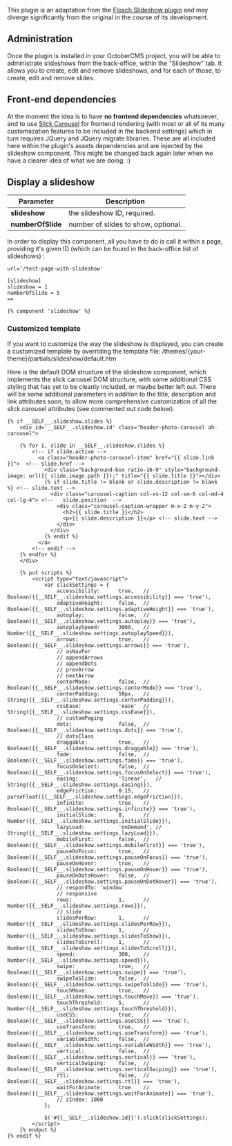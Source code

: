 This plugin is an adaptation from the [Flosch Slideshow plugin](https://github.com/flo-sch/slideshow-plugin) and may diverge significantly from the original in the course of its development.

## Administration

Once the plugin is installed in your OctoberCMS project, you will be able to administrate slideshows from the back-office, within the "Slideshow" tab. It allows you to create, edit and remove slideshows, and for each of those, to create, edit and remove slides.

## Front-end dependencies

At the moment the idea is to have **no frontend dependencies** whatsoever, and to use [Slick Carousel](http://kenwheeler.github.io/slick/) for frontend rendering (with most or all of its many customazation features to be included in the backend settings) which in turn requires JQuery and JQuery migrate libraries. These are all included here within the plugin's assets dependencies and are injected by the slideshow component.
This might be changed back again later when we have a clearer idea of what we are doing. :)


## Display a slideshow

Parameter | Description
------------- | -------------
**slideshow** | the slideshow ID, required.
**numberOfSlide** | number of slides to show, optional.

In order to display this component, all you have to do is call it within a page, providing it's given ID (which can be found in the back-office list of slideshows) :

    url='/test-page-with-slideshow'

    [slideshow]
    slideshow = 1
    numberOfSlide = 5
    ==

    {% component 'slideshow' %}

### Customized template

If you want to customize the way the slideshow is displayed, you can create a customized template by overriding the template file: /themes/{your-theme}/partials/slideshow/default.htm

Here is the default DOM structure of the slideshow component, which implements the slick carousel DOM structure, with some additional CSS styling that has yet to be cleanly included, or maybe better left out. There will be some additional parameters in addition to the title, description and link attributes soon, to allow more comprehensive customization of all the slick carousel attributes (see commented out code below).

    {% if __SELF__.slideshow.slides %}
        <div id='__SELF__.slideshow.id' class="header-photo-carousel ah-carousel">
    
        {% for i, slide in __SELF__.slideshow.slides %}
            <!-- if slide.active -->
              <a class="header-photo-carousel-item" href="{{ slide.link }}">  <!-- slide.href -->
                <div class="background-box ratio-16-9" style="background-image: url({{ slide.image.path }});" title="{{ slide.title }}"></div>
                {% if slide.title != blank or slide.description != blank %} <!-- slide.text -->
                  <div class="carousel-caption col-xs-12 col-sm-6 col-md-4 col-lg-4"> <!--   slide.position  -->
                    <div class="carousel-caption-wrapper m-x-2 m-y-2">
                      <h2>{{ slide.title }}</h2>
                      <p>{{ slide.description }}</p> <!-- slide.text -->
                    </div>
                  </div>
                {% endif %}
              </a>
            <!-- endif -->
        {% endfor %}
        </div>
    
        {% put scripts %}
            <script type="text/javascript">
                var slickSettings = {
                    accessibility:      true,   // Boolean({{__SELF__.slideshow.settings.accessibility}} === 'true'),
                    adaptiveHeight:     false,  // Boolean({{__SELF__.slideshow.settings.adaptiveHeight}} === 'true'),
                    autoplay:           false,  // Boolean({{__SELF__.slideshow.settings.autoplay}} === 'true'),
                    autoplaySpeed:      3000,   // Number({{__SELF__.slideshow.settings.autoplaySpeed}}),
                    arrows:             true,   // Boolean({{__SELF__.slideshow.settings.arrows}} === 'true'),
                    // asNavFor
                    // appendArrows
                    // appendDots
                    // prevArrow
                    // nextArrow
                    centerMode:         false,  // Boolean({{__SELF__.slideshow.settings.centerMode}} === 'true'),
                    centerPadding:      50px,   // String({{__SELF__.slideshow.settings.centerPadding}}),
                    cssEase:            'ease'  // String({{__SELF__.slideshow.settings.cssEase}}),
                    // customPaging
                    dots:               false,  // Boolean({{__SELF__.slideshow.settings.dots}} === 'true'),
                    // dotsClass
                    draggable:          true,   // Boolean({{__SELF__.slideshow.settings.draggable}} === 'true'),
                    fade:               false,  // Boolean({{__SELF__.slideshow.settings.fade}} === 'true'),
                    focusOnSelect:      false,  // Boolean({{__SELF__.slideshow.settings.focusOnSelect}} === 'true'),
                    easing:             'linear',   // String({{__SELF__.slideshow.settings.easing}}),
                    edgeFriction:       0.15,   // parseFloat({{__SELF__.slideshow.settings.edgeFriction}}),
                    infinite:           true,   // Boolean({{__SELF__.slideshow.settings.infinite}} === 'true'),
                    initialSlide:       0,      // Number({{__SELF__.slideshow.settings.initialSlide}}),
                    lazyLoad:           'onDemand', // String({{__SELF__.slideshow.settings.lazyLoad}}),
                    mobileFirst:        false,  // Boolean({{__SELF__.slideshow.settings.mobileFirst}} === 'true'),
                    pauseOnFocus:       true,   // Boolean({{__SELF__.slideshow.settings.pauseOnFocus}} === 'true'),
                    pauseOnHover:       true,   // Boolean({{__SELF__.slideshow.settings.pauseOnHover}} === 'true'),
                    pauseOnDotsHover:   false,  // Boolean({{__SELF__.slideshow.settings.pauseOnDotHover}} === 'true'),
                    // respondTo: 'window'
                    // responsive
                    rows:               1,      // Number({{__SELF__.slideshow.settings.rows}}),
                    // slide
                    slidesPerRow:       1,      // Number({{__SELF__.slideshow.settings.slidesPerRow}}),
                    slidesToShow:       1,      // Number({{__SELF__.slideshow.settings.slidesToShow}}),
                    slidesToScroll:     1,      // Number({{__SELF__.slideshow.settings.slidesToScroll}}),
                    speed:              300,    // Number({{__SELF__.slideshow.settings.speed}}),
                    swipe:              true,   // Boolean({{__SELF__.slideshow.settings.swipe}} === 'true'),
                    swipeToSlide:       false,  // Boolean({{__SELF__.slideshow.settings.swipeToSlide}} === 'true'),
                    touchMove:          true,   // Boolean({{__SELF__.slideshow.settings.touchMove}} === 'true'),
                    touchThreshold:     5,      // Number({{__SELF__.slideshow.settings.touchThreshold}}),
                    useCSS:             true,   // Boolean({{__SELF__.slideshow.settings.useCSS}} === 'true'),
                    useTransform:       true,   // Boolean({{__SELF__.slideshow.settings.useTransform}} === 'true'),
                    variableWidth:      false,  // Boolean({{__SELF__.slideshow.settings.variableWidth}} === 'true'),
                    vertical:           false,  // Boolean({{__SELF__.slideshow.settings.vertical}} === 'true'),
                    verticalSwiping:    false,  // Boolean({{__SELF__.slideshow.settings.verticalSwiping}} === 'true'),
                    rtl:                false,  // Boolean({{__SELF__.slideshow.settings.rtl}} === 'true'),
                    waitForAnimate:     true    // Boolean({{__SELF__.slideshow.settings.waitForAnimate}} === 'true'),
                    // zIndex: 1000
                };
    
                $('#{{__SELF__.slideshow.id}}').slick(slickSettings);
            </script>
        {% endput %}
    {% endif %}
